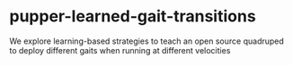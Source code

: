 # pupper-learned-gait-transitions
We explore learning-based strategies to teach an open source quadruped to deploy different gaits when running at different velocities
